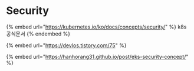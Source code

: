 # Security

{% embed url="https://kubernetes.io/ko/docs/concepts/security/" %}
k8s 공식문서
{% endembed %}

{% embed url="https://devlos.tistory.com/75" %}

{% embed url="https://hanhorang31.github.io/post/eks-security-concept/" %}

